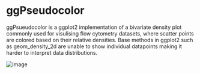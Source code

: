# ggPseudocolor

ggPsueudocolor is a ggplot2 implementation of a bivariate density plot commonly used for visulising flow cytometry datasets, where scatter points are colored based on their relative densities. Base methods in ggplot2 such as geom_density_2d are unable to show individual datapoints making it harder to interpret data distributions. 

![image](https://github.com/ShihanL/ggPseudocolor/tree/main/images/p1.png "Plot1")
